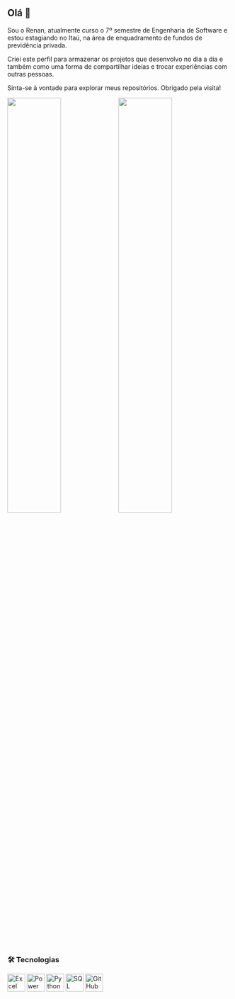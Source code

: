 ## Olá 👋  
Sou o Renan, atualmente curso o 7º semestre de Engenharia de Software e estou estagiando no Itaú, na área de enquadramento de fundos de previdência privada.

Criei este perfil para armazenar os projetos que desenvolvo no dia a dia e também como uma forma de compartilhar ideias e trocar experiências com outras pessoas.

Sinta-se à vontade para explorar meus repositórios. Obrigado pela visita!

<p float="left">
  <img src="https://github-readme-stats.vercel.app/api?username=user-renanribeirodasilva&show_icons=true&theme=radical" width="49%" />
  <img src="https://github-readme-stats.vercel.app/api/top-langs/?username=user-renanribeirodasilva&layout=compact&langs_count=8&theme=radical" width="49%" />
</p>

### 🛠 Tecnologias

[<img src="https://raw.githubusercontent.com/sempostma/office365-icons/master/png/256/excel.png" width="40" height="40" alt="Excel"/>](https://github.com/user-renanribeirodasilva/repositorio-excel)
[<img src="https://img.icons8.com/color/48/000000/power-bi.png" width="40" height="40" alt="Power BI"/>](https://github.com/user-renanribeirodasilva/monitoramento-fundos-imobiliarios)
[<img src="https://img.icons8.com/color/48/000000/python.png" width="40" height="40" alt="Python"/>](https://github.com/user-renanribeirodasilva)
[<img src="https://img.icons8.com/color/48/000000/sql.png" width="40" height="40" alt="SQL"/>](https://github.com/user-renanribeirodasilva)
[<img src="https://img.icons8.com/ios-glyphs/30/000000/github.png" width="40" height="40" alt="GitHub"/>](https://github.com/user-renanribeirodasilva)

